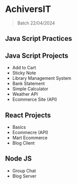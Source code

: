 # AchiversIT
> Batch 22/04/2024

## Java Script Practices

## Java Script Projects

- Add to Cart
- Sticky Note
- Library Management System
- Bank Statement
- Simple Calculator
- Weather API
- Ecommerce Site (API)

## React Projects

- Basics
- Ecommecre (API)
- Mart Ecommerce
- Blog Client

## Node JS

- Group Chat
- Blog Server

